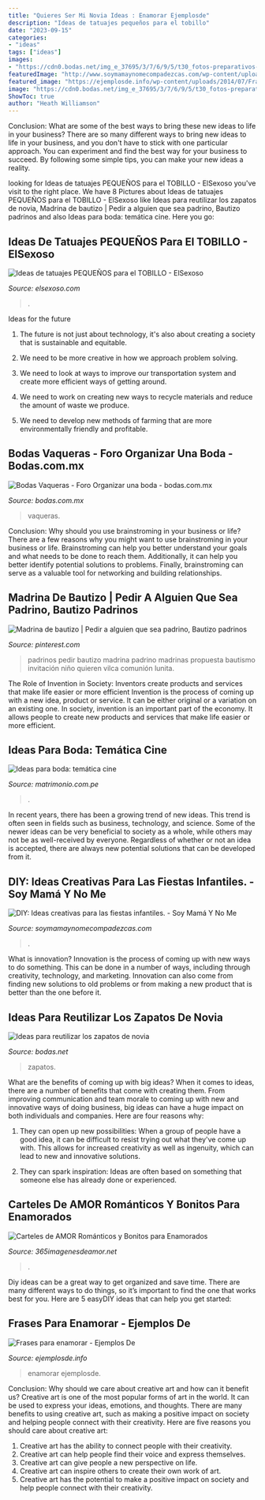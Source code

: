 ```yaml
---
title: "Quieres Ser Mi Novia Ideas : Enamorar Ejemplosde"
description: "Ideas de tatuajes pequeños para el tobillo"
date: "2023-09-15"
categories:
- "ideas"
tags: ["ideas"]
images:
- "https://cdn0.bodas.net/img_e_37695/3/7/6/9/5/t30_fotos-preparativos-novia-005_1_37695.jpg"
featuredImage: "http://www.soymamaynomecompadezcas.com/wp-content/uploads/2015/10/proceso-huevos-dinos.jpg"
featured_image: "https://ejemplosde.info/wp-content/uploads/2014/07/Frases-para-enamorar-3-279x300.jpg"
image: "https://cdn0.bodas.net/img_e_37695/3/7/6/9/5/t30_fotos-preparativos-novia-005_1_37695.jpg"
ShowToc: true
author: "Heath Williamson"
---
```



Conclusion: What are some of the best ways to bring these new ideas to life in your business?
There are so many different ways to bring new ideas to life in your business, and you don't have to stick with one particular approach. You can experiment and find the best way for your business to succeed. By following some simple tips, you can make your new ideas a reality.

	

		
looking for Ideas de tatuajes PEQUEÑOS para el TOBILLO - ElSexoso you've visit to the right place. We have 8 Pictures about Ideas de tatuajes PEQUEÑOS para el TOBILLO - ElSexoso like Ideas para reutilizar los zapatos de novia, Madrina de bautizo | Pedir a alguien que sea padrino, Bautizo padrinos and also Ideas para boda: temática cine. Here you go:
		
    
## Ideas De Tatuajes PEQUEÑOS Para El TOBILLO - ElSexoso

<img loading=lazy src="https://1.bp.blogspot.com/-2KjEnrksY4E/XQRenh1Sa0I/AAAAAAAAKZY/5ccNFJSked4qJbptqhYhZe0zL1sOW4v0wCLcBGAs/s1600/ancla.JPG" onerror="this.onerror=null;this.src='https://tse4.mm.bing.net/th?id=OIP.oiLEhbVviPHC5HrCp5O2IwHaJQ&amp;pid=15.1';" alt="Ideas de tatuajes PEQUEÑOS para el TOBILLO - ElSexoso">

_Source: elsexoso.com_

>. 

	

Ideas for the future
1. The future is not just about technology, it's also about creating a society that is sustainable and equitable.
2. We need to be more creative in how we approach problem solving.

3. We need to look at ways to improve our transportation system and create more efficient ways of getting around.

4. We need to work on creating new ways to recycle materials and reduce the amount of waste we produce.

5. We need to develop new methods of farming that are more environmentally friendly and profitable.

    
## Bodas Vaqueras - Foro Organizar Una Boda - Bodas.com.mx

<img loading=lazy src="https://cdn0.bodas.com.mx/usr/8/6/5/3/cfb_1042079.jpg" onerror="this.onerror=null;this.src='https://tse3.mm.bing.net/th?id=OIP.HbQszMrSyzYGzgidDIVYsQAAAA&amp;pid=15.1';" alt="Bodas Vaqueras - Foro Organizar una boda - bodas.com.mx">

_Source: bodas.com.mx_

>vaqueras. 

	

Conclusion: Why should you use brainstroming in your business or life?
There are a few reasons why you might want to use brainstroming in your business or life. Brainstroming can help you better understand your goals and what needs to be done to reach them. Additionally, it can help you better identify potential solutions to problems. Finally, brainstroming can serve as a valuable tool for networking and building relationships.

    
## Madrina De Bautizo | Pedir A Alguien Que Sea Padrino, Bautizo Padrinos

<img loading=lazy src="https://i.pinimg.com/736x/c0/3d/4b/c03d4b7bca8ab3f48747a23bd6cb4b1a.jpg" onerror="this.onerror=null;this.src='https://tse4.mm.bing.net/th?id=OIP.lx20Y-Sgv7mvKH6CUauTyQHaJ3&amp;pid=15.1';" alt="Madrina de bautizo | Pedir a alguien que sea padrino, Bautizo padrinos">

_Source: pinterest.com_

>padrinos pedir bautizo madrina padrino madrinas propuesta bautismo invitación niño quieren vilca comunión lunita. 

	

The Role of Invention in Society: Inventors create products and services that make life easier or more efficient
Invention is the process of coming up with a new idea, product or service. It can be either original or a variation on an existing one. In society, invention is an important part of the economy. It allows people to create new products and services that make life easier or more efficient.

    
## Ideas Para Boda: Temática Cine

<img loading=lazy src="https://cdn0.matrimonio.com.pe/usr/1/5/2/3/cfb_135037.jpg" onerror="this.onerror=null;this.src='https://tse3.mm.bing.net/th?id=OIP._YOKvxF21N5lF_1pttWBlQHaE7&amp;pid=15.1';" alt="Ideas para boda: temática cine">

_Source: matrimonio.com.pe_

>. 

	

In recent years, there has been a growing trend of new ideas. This trend is often seen in fields such as business, technology, and science. Some of the newer ideas can be very beneficial to society as a whole, while others may not be as well-received by everyone. Regardless of whether or not an idea is accepted, there are always new potential solutions that can be developed from it.

    
## DIY: Ideas Creativas Para Las Fiestas Infantiles. - Soy Mamá Y No Me

<img loading=lazy src="http://www.soymamaynomecompadezcas.com/wp-content/uploads/2015/10/proceso-huevos-dinos.jpg" onerror="this.onerror=null;this.src='https://tse3.mm.bing.net/th?id=OIP.lYlWVjKerLJ9M2zWqrk5wQHaJ4&amp;pid=15.1';" alt="DIY: Ideas creativas para las fiestas infantiles. - Soy Mamá Y No Me">

_Source: soymamaynomecompadezcas.com_

>. 

	

What is innovation?
Innovation is the process of coming up with new ways to do something. This can be done in a number of ways, including through creativity, technology, and marketing. Innovation can also come from finding new solutions to old problems or from making a new product that is better than the one before it.

    
## Ideas Para Reutilizar Los Zapatos De Novia

<img loading=lazy src="https://cdn0.bodas.net/img_e_37695/3/7/6/9/5/t30_fotos-preparativos-novia-005_1_37695.jpg" onerror="this.onerror=null;this.src='https://tse3.mm.bing.net/th?id=OIP.0T0sXs26BW57-u2TzVFqEwHaE8&amp;pid=15.1';" alt="Ideas para reutilizar los zapatos de novia">

_Source: bodas.net_

>zapatos. 

	

What are the benefits of coming up with big ideas?
When it comes to ideas, there are a number of benefits that come with creating them. From improving communication and team morale to coming up with new and innovative ways of doing business, big ideas can have a huge impact on both individuals and companies. Here are four reasons why: 
1. They can open up new possibilities: When a group of people have a good idea, it can be difficult to resist trying out what they've come up with. This allows for increased creativity as well as ingenuity, which can lead to new and innovative solutions. 

2. They can spark inspiration: Ideas are often based on something that someone else has already done or experienced.

    
## Carteles De AMOR Románticos Y Bonitos Para Enamorados

<img loading=lazy src="https://365imagenesdeamor.net/wp-content/uploads/2018/03/CartelesAmor2.jpg" onerror="this.onerror=null;this.src='https://tse3.mm.bing.net/th?id=OIP.hSMtpKEW7bXhG9Qco6l92QHaHa&amp;pid=15.1';" alt="Carteles de AMOR Románticos y Bonitos para Enamorados">

_Source: 365imagenesdeamor.net_

>. 

	

Diy ideas can be a great way to get organized and save time. There are many different ways to do things, so it’s important to find the one that works best for you. Here are 5 easyDIY ideas that can help you get started: 

    
## Frases Para Enamorar - Ejemplos De

<img loading=lazy src="https://ejemplosde.info/wp-content/uploads/2014/07/Frases-para-enamorar-3-279x300.jpg" onerror="this.onerror=null;this.src='https://tse1.mm.bing.net/th?id=OIP.ozyeNGs1z1o3tr4uveGKAQAAAA&amp;pid=15.1';" alt="Frases para enamorar - Ejemplos De">

_Source: ejemplosde.info_

>enamorar ejemplosde. 

	

Conclusion: Why should we care about creative art and how can it benefit us?
Creative art is one of the most popular forms of art in the world. It can be used to express your ideas, emotions, and thoughts. There are many benefits to using creative art, such as making a positive impact on society and helping people connect with their creativity. Here are five reasons you should care about creative art: 
1) Creative art has the ability to connect people with their creativity.
2) Creative art can help people find their voice and express themselves.
3) Creative art can give people a new perspective on life.
4) Creative art can inspire others to create their own work of art.
5) Creative art has the potential to make a positive impact on society and help people connect with their creativity.

